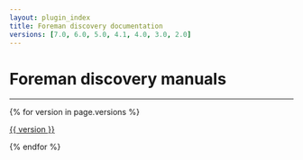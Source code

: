 ```yaml
---
layout: plugin_index
title: Foreman discovery documentation
versions: [7.0, 6.0, 5.0, 4.1, 4.0, 3.0, 2.0]
---
```


# Foreman discovery manuals
-----------------------------

<div class='row plugin-manual'>
    {% for version in page.versions %}
    <div class='col-md-4 center'>
        <a href="plugins/foreman_discovery/{{ version }}/index.html" class="btn-doc btn">
            <i class="fa fa-newspaper-o"></i>
            <p id='manual'>{{ version }}</p>
        </a>
    </div>
    {% endfor %}
</div>
